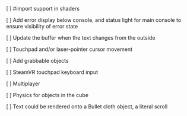 
[ ] #import support in shaders

[ ] Add error display below console, and status light for main console to ensure visibility of error state

[ ] Update the buffer when the text changes from the outside

[ ] Touchpad and/or laser-pointer cursor movement

[ ] Add grabbable objects

[ ] SteamVR touchpad keyboard input

[ ] Multiplayer

[ ] Physics for objects in the cube

[ ] Text could be rendered onto a Bullet cloth object, a literal scroll
